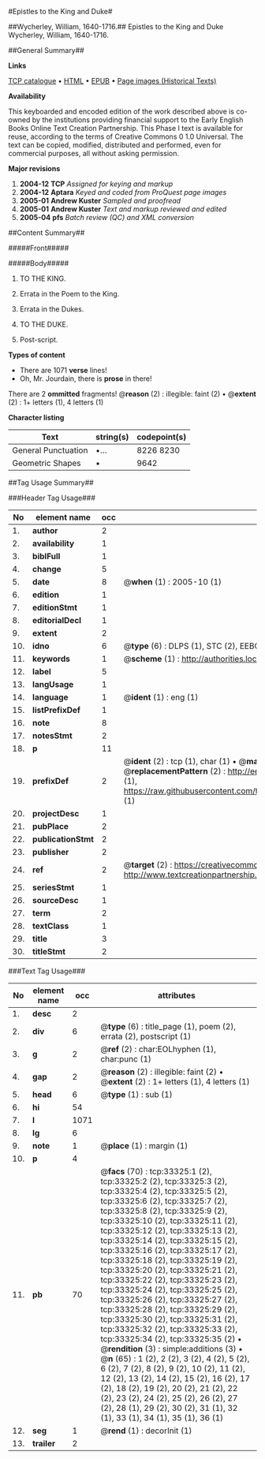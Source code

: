 #Epistles to the King and Duke#

##Wycherley, William, 1640-1716.##
Epistles to the King and Duke
Wycherley, William, 1640-1716.

##General Summary##

**Links**

[TCP catalogue](http://www.ota.ox.ac.uk/tcp/)  • 
[HTML](http://tei.it.ox.ac.uk/tcp/Texts-HTML/free/A67/A67197.html)  • 
[EPUB](http://tei.it.ox.ac.uk/tcp/Texts-EPUB/free/A67/A67197.epub) • 
[Page images (Historical Texts)](https://data.historicaltexts.jisc.ac.uk/view?pubId=eebo-99828892e&pageId=eebo-99828892e-33325-1)

**Availability**

This keyboarded and encoded edition of the
	       work described above is co-owned by the institutions
	       providing financial support to the Early English Books
	       Online Text Creation Partnership. This Phase I text is
	       available for reuse, according to the terms of Creative
	       Commons 0 1.0 Universal. The text can be copied,
	       modified, distributed and performed, even for
	       commercial purposes, all without asking permission.

**Major revisions**

1. __2004-12__ __TCP__ *Assigned for keying and markup*
1. __2004-12__ __Aptara__ *Keyed and coded from ProQuest page images*
1. __2005-01__ __Andrew Kuster__ *Sampled and proofread*
1. __2005-01__ __Andrew Kuster__ *Text and markup reviewed and edited*
1. __2005-04__ __pfs__ *Batch review (QC) and XML conversion*

##Content Summary##

#####Front#####

#####Body#####

1. TO THE
KING.

1. Errata in the Poem to the King.

1. Errata in the Dukes.

1. TO THE
DUKE.

1. Post-script.

**Types of content**

  * There are 1071 **verse** lines!
  * Oh, Mr. Jourdain, there is **prose** in there!

There are 2 **ommitted** fragments! 
 @__reason__ (2) : illegible: faint (2)  •  @__extent__ (2) : 1+ letters (1), 4 letters (1)

**Character listing**


|Text|string(s)|codepoint(s)|
|---|---|---|
|General Punctuation|•…|8226 8230|
|Geometric Shapes|▪|9642|

##Tag Usage Summary##

###Header Tag Usage###

|No|element name|occ|attributes|
|---|---|---|---|
|1.|__author__|2||
|2.|__availability__|1||
|3.|__biblFull__|1||
|4.|__change__|5||
|5.|__date__|8| @__when__ (1) : 2005-10 (1)|
|6.|__edition__|1||
|7.|__editionStmt__|1||
|8.|__editorialDecl__|1||
|9.|__extent__|2||
|10.|__idno__|6| @__type__ (6) : DLPS (1), STC (2), EEBO-CITATION (1), PROQUEST (1), VID (1)|
|11.|__keywords__|1| @__scheme__ (1) : http://authorities.loc.gov/ (1)|
|12.|__label__|5||
|13.|__langUsage__|1||
|14.|__language__|1| @__ident__ (1) : eng (1)|
|15.|__listPrefixDef__|1||
|16.|__note__|8||
|17.|__notesStmt__|2||
|18.|__p__|11||
|19.|__prefixDef__|2| @__ident__ (2) : tcp (1), char (1)  •  @__matchPattern__ (2) : ([0-9\-]+):([0-9IVX]+) (1), (.+) (1)  •  @__replacementPattern__ (2) : http://eebo.chadwyck.com/downloadtiff?vid=$1&page=$2 (1), https://raw.githubusercontent.com/textcreationpartnership/Texts/master/tcpchars.xml#$1 (1)|
|20.|__projectDesc__|1||
|21.|__pubPlace__|2||
|22.|__publicationStmt__|2||
|23.|__publisher__|2||
|24.|__ref__|2| @__target__ (2) : https://creativecommons.org/publicdomain/zero/1.0/ (1), http://www.textcreationpartnership.org/docs/. (1)|
|25.|__seriesStmt__|1||
|26.|__sourceDesc__|1||
|27.|__term__|2||
|28.|__textClass__|1||
|29.|__title__|3||
|30.|__titleStmt__|2||


###Text Tag Usage###

|No|element name|occ|attributes|
|---|---|---|---|
|1.|__desc__|2||
|2.|__div__|6| @__type__ (6) : title_page (1), poem (2), errata (2), postscript (1)|
|3.|__g__|2| @__ref__ (2) : char:EOLhyphen (1), char:punc (1)|
|4.|__gap__|2| @__reason__ (2) : illegible: faint (2)  •  @__extent__ (2) : 1+ letters (1), 4 letters (1)|
|5.|__head__|6| @__type__ (1) : sub (1)|
|6.|__hi__|54||
|7.|__l__|1071||
|8.|__lg__|6||
|9.|__note__|1| @__place__ (1) : margin (1)|
|10.|__p__|4||
|11.|__pb__|70| @__facs__ (70) : tcp:33325:1 (2), tcp:33325:2 (2), tcp:33325:3 (2), tcp:33325:4 (2), tcp:33325:5 (2), tcp:33325:6 (2), tcp:33325:7 (2), tcp:33325:8 (2), tcp:33325:9 (2), tcp:33325:10 (2), tcp:33325:11 (2), tcp:33325:12 (2), tcp:33325:13 (2), tcp:33325:14 (2), tcp:33325:15 (2), tcp:33325:16 (2), tcp:33325:17 (2), tcp:33325:18 (2), tcp:33325:19 (2), tcp:33325:20 (2), tcp:33325:21 (2), tcp:33325:22 (2), tcp:33325:23 (2), tcp:33325:24 (2), tcp:33325:25 (2), tcp:33325:26 (2), tcp:33325:27 (2), tcp:33325:28 (2), tcp:33325:29 (2), tcp:33325:30 (2), tcp:33325:31 (2), tcp:33325:32 (2), tcp:33325:33 (2), tcp:33325:34 (2), tcp:33325:35 (2)  •  @__rendition__ (3) : simple:additions (3)  •  @__n__ (65) : 1 (2), 2 (2), 3 (2), 4 (2), 5 (2), 6 (2), 7 (2), 8 (2), 9 (2), 10 (2), 11 (2), 12 (2), 13 (2), 14 (2), 15 (2), 16 (2), 17 (2), 18 (2), 19 (2), 20 (2), 21 (2), 22 (2), 23 (2), 24 (2), 25 (2), 26 (2), 27 (2), 28 (1), 29 (2), 30 (2), 31 (1), 32 (1), 33 (1), 34 (1), 35 (1), 36 (1)|
|12.|__seg__|1| @__rend__ (1) : decorInit (1)|
|13.|__trailer__|2||
